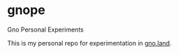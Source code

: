# gnope
Gno Personal Experiments


This is my personal repo for experimentation in [gno.land](https://gno.land).


